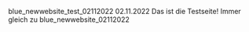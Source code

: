 blue_newwebsite_test_02112022 
02.11.2022
Das ist die Testseite!
Immer gleich zu blue_newwebsite_02112022
